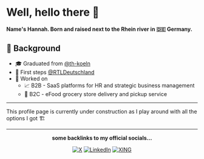 # Well, hello there 👋

**Name's Hannah. Born and raised next to the Rhein river in 🇩🇪 Germany.**

## 📃 Background
- 🎓 Graduated from [@th-koeln](https://github.com/th-koeln)
- 🐣 First steps [@RTLDeutschland](https://www.linkedin.com/company/rtl-deutschland/)
- 🏢 Worked on
  - 📈 B2B - SaaS platforms for HR and strategic business management
  - 🏪 B2C - eFood grocery store delivery and pickup service

---

This profile page is currently under construction as I play around with all the options I got 🏗️


<div align="center">

---

**some backlinks to my official socials...**

[![X](https://img.shields.io/twitter/follow/_keliel_?style=for-the-badge&logo=X
)](https://x.com/_keliel_) [![LinkedIn](https://img.shields.io/badge/linkedin-%230077B5.svg?style=for-the-badge&logo=linkedin&logoColor=white)](https://www.linkedin.com/in/hschinz) [![XING](https://img.shields.io/badge/xing-%23006567.svg?style=for-the-badge&logo=xing&logoColor=white)](https://www.xing.com/profile/Hannah_Schinz)

</div>
<!--
**keliel/keliel** is a ✨ _special_ ✨ repository because its `README.md` (this file) appears on your GitHub profile.

Here are some ideas to get you started:

- 🔭 I’m currently working on ...
- 🌱 I’m currently learning ...
- 👯 I’m looking to collaborate on ...
- 🤔 I’m looking for help with ...
- 💬 Ask me about ...
- 📫 How to reach me: ...
- 😄 Pronouns: ...
- ⚡ Fun fact: ...
-->
